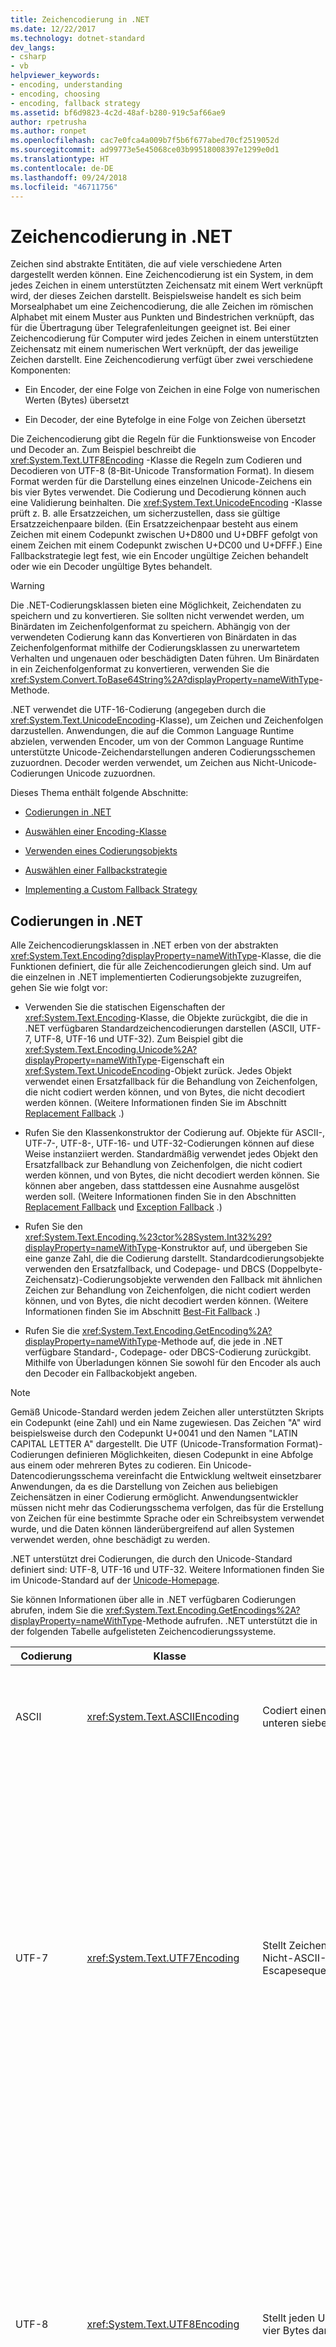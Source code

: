```yaml
---
title: Zeichencodierung in .NET
ms.date: 12/22/2017
ms.technology: dotnet-standard
dev_langs:
- csharp
- vb
helpviewer_keywords:
- encoding, understanding
- encoding, choosing
- encoding, fallback strategy
ms.assetid: bf6d9823-4c2d-48af-b280-919c5af66ae9
author: rpetrusha
ms.author: ronpet
ms.openlocfilehash: cac7e0fca4a009b7f5b6f677abed70cf2519052d
ms.sourcegitcommit: ad99773e5e45068ce03b99518008397e1299e0d1
ms.translationtype: HT
ms.contentlocale: de-DE
ms.lasthandoff: 09/24/2018
ms.locfileid: "46711756"
---
```

# <a name="character-encoding-in-net"></a>Zeichencodierung in .NET
Zeichen sind abstrakte Entitäten, die auf viele verschiedene Arten dargestellt werden können. Eine Zeichencodierung ist ein System, in dem jedes Zeichen in einem unterstützten Zeichensatz mit einem Wert verknüpft wird, der dieses Zeichen darstellt. Beispielsweise handelt es sich beim Morsealphabet um eine Zeichencodierung, die alle Zeichen im römischen Alphabet mit einem Muster aus Punkten und Bindestrichen verknüpft, das für die Übertragung über Telegrafenleitungen geeignet ist. Bei einer Zeichencodierung für Computer wird jedes Zeichen in einem unterstützten Zeichensatz mit einem numerischen Wert verknüpft, der das jeweilige Zeichen darstellt. Eine Zeichencodierung verfügt über zwei verschiedene Komponenten:  
  
-   Ein Encoder, der eine Folge von Zeichen in eine Folge von numerischen Werten (Bytes) übersetzt  
  
-   Ein Decoder, der eine Bytefolge in eine Folge von Zeichen übersetzt  
  
 Die Zeichencodierung gibt die Regeln für die Funktionsweise von Encoder und Decoder an. Zum Beispiel beschreibt die <xref:System.Text.UTF8Encoding> -Klasse die Regeln zum Codieren und Decodieren von UTF-8 (8-Bit-Unicode Transformation Format). In diesem Format werden für die Darstellung eines einzelnen Unicode-Zeichens ein bis vier Bytes verwendet. Die Codierung und Decodierung können auch eine Validierung beinhalten. Die <xref:System.Text.UnicodeEncoding> -Klasse prüft z. B. alle Ersatzzeichen, um sicherzustellen, dass sie gültige Ersatzzeichenpaare bilden. (Ein Ersatzzeichenpaar besteht aus einem Zeichen mit einem Codepunkt zwischen U+D800 und U+DBFF gefolgt von einem Zeichen mit einem Codepunkt zwischen U+DC00 und U+DFFF.)  Eine Fallbackstrategie legt fest, wie ein Encoder ungültige Zeichen behandelt oder wie ein Decoder ungültige Bytes behandelt.  
  
> [!WARNING]
>  Die .NET-Codierungsklassen bieten eine Möglichkeit, Zeichendaten zu speichern und zu konvertieren. Sie sollten nicht verwendet werden, um Binärdaten im Zeichenfolgenformat zu speichern. Abhängig von der verwendeten Codierung kann das Konvertieren von Binärdaten in das Zeichenfolgenformat mithilfe der Codierungsklassen zu unerwartetem Verhalten und ungenauen oder beschädigten Daten führen. Um Binärdaten in ein Zeichenfolgenformat zu konvertieren, verwenden Sie die <xref:System.Convert.ToBase64String%2A?displayProperty=nameWithType>-Methode.  
  
 .NET verwendet die UTF-16-Codierung (angegeben durch die <xref:System.Text.UnicodeEncoding>-Klasse), um Zeichen und Zeichenfolgen darzustellen. Anwendungen, die auf die Common Language Runtime abzielen, verwenden Encoder, um von der Common Language Runtime unterstützte Unicode-Zeichendarstellungen anderen Codierungsschemen zuzuordnen. Decoder werden verwendet, um Zeichen aus Nicht-Unicode-Codierungen Unicode zuzuordnen.  
  
 Dieses Thema enthält folgende Abschnitte:  
  
-   [Codierungen in .NET](../../../docs/standard/base-types/character-encoding.md#Encodings)  
  
-   [Auswählen einer Encoding-Klasse](../../../docs/standard/base-types/character-encoding.md#Selecting)  
  
-   [Verwenden eines Codierungsobjekts](../../../docs/standard/base-types/character-encoding.md#Using)  
  
-   [Auswählen einer Fallbackstrategie](../../../docs/standard/base-types/character-encoding.md#FallbackStrategy)  
  
-   [Implementing a Custom Fallback Strategy](../../../docs/standard/base-types/character-encoding.md#Custom)  
  
<a name="Encodings"></a>   
## <a name="encodings-in-net"></a>Codierungen in .NET  
 Alle Zeichencodierungsklassen in .NET erben von der abstrakten <xref:System.Text.Encoding?displayProperty=nameWithType>-Klasse, die die Funktionen definiert, die für alle Zeichencodierungen gleich sind. Um auf die einzelnen in .NET implementierten Codierungsobjekte zuzugreifen, gehen Sie wie folgt vor:  
  
-   Verwenden Sie die statischen Eigenschaften der <xref:System.Text.Encoding>-Klasse, die Objekte zurückgibt, die die in .NET verfügbaren Standardzeichencodierungen darstellen (ASCII, UTF-7, UTF-8, UTF-16 und UTF-32). Zum Beispiel gibt die <xref:System.Text.Encoding.Unicode%2A?displayProperty=nameWithType>-Eigenschaft ein <xref:System.Text.UnicodeEncoding>-Objekt zurück. Jedes Objekt verwendet einen Ersatzfallback für die Behandlung von Zeichenfolgen, die nicht codiert werden können, und von Bytes, die nicht decodiert werden können. (Weitere Informationen finden Sie im Abschnitt [Replacement Fallback](../../../docs/standard/base-types/character-encoding.md#Replacement) .)  
  
-   Rufen Sie den Klassenkonstruktor der Codierung auf. Objekte für ASCII-, UTF-7-, UTF-8-, UTF-16- und UTF-32-Codierungen können auf diese Weise instanziiert werden. Standardmäßig verwendet jedes Objekt den Ersatzfallback zur Behandlung von Zeichenfolgen, die nicht codiert werden können, und von Bytes, die nicht decodiert werden können. Sie können aber angeben, dass stattdessen eine Ausnahme ausgelöst werden soll. (Weitere Informationen finden Sie in den Abschnitten [Replacement Fallback](../../../docs/standard/base-types/character-encoding.md#Replacement) und [Exception Fallback](../../../docs/standard/base-types/character-encoding.md#Exception) .)  
  
-   Rufen Sie den <xref:System.Text.Encoding.%23ctor%28System.Int32%29?displayProperty=nameWithType>-Konstruktor auf, und übergeben Sie eine ganze Zahl, die die Codierung darstellt. Standardcodierungsobjekte verwenden den Ersatzfallback, und Codepage- und DBCS (Doppelbyte-Zeichensatz)-Codierungsobjekte verwenden den Fallback mit ähnlichen Zeichen zur Behandlung von Zeichenfolgen, die nicht codiert werden können, und von Bytes, die nicht decodiert werden können. (Weitere Informationen finden Sie im Abschnitt [Best-Fit Fallback](../../../docs/standard/base-types/character-encoding.md#BestFit) .)  
  
-   Rufen Sie die <xref:System.Text.Encoding.GetEncoding%2A?displayProperty=nameWithType>-Methode auf, die jede in .NET verfügbare Standard-, Codepage- oder DBCS-Codierung zurückgibt. Mithilfe von Überladungen können Sie sowohl für den Encoder als auch den Decoder ein Fallbackobjekt angeben.  
  
> [!NOTE]
>  Gemäß Unicode-Standard werden jedem Zeichen aller unterstützten Skripts ein Codepunkt (eine Zahl) und ein Name zugewiesen. Das Zeichen "A" wird beispielsweise durch den Codepunkt U+0041 und den Namen "LATIN CAPITAL LETTER A" dargestellt. Die UTF (Unicode-Transformation Format)-Codierungen definieren Möglichkeiten, diesen Codepunkt in eine Abfolge aus einem oder mehreren Bytes zu codieren. Ein Unicode-Datencodierungsschema vereinfacht die Entwicklung weltweit einsetzbarer Anwendungen, da es die Darstellung von Zeichen aus beliebigen Zeichensätzen in einer Codierung ermöglicht. Anwendungsentwickler müssen nicht mehr das Codierungsschema verfolgen, das für die Erstellung von Zeichen für eine bestimmte Sprache oder ein Schreibsystem verwendet wurde, und die Daten können länderübergreifend auf allen Systemen verwendet werden, ohne beschädigt zu werden.  
>   
>  .NET unterstützt drei Codierungen, die durch den Unicode-Standard definiert sind: UTF-8, UTF-16 und UTF-32. Weitere Informationen finden Sie im Unicode-Standard auf der [Unicode-Homepage](https://www.unicode.org/).  
  
 Sie können Informationen über alle in .NET verfügbaren Codierungen abrufen, indem Sie die <xref:System.Text.Encoding.GetEncodings%2A?displayProperty=nameWithType>-Methode aufrufen. .NET unterstützt die in der folgenden Tabelle aufgelisteten Zeichencodierungssysteme.  
  
|Codierung|Klasse|Beschreibung |Vorteile/Nachteile|  
|--------------|-----------|-----------------|-------------------------------|  
|ASCII|<xref:System.Text.ASCIIEncoding>|Codiert einen begrenzten Bereich von Zeichen mithilfe der unteren sieben Bits eines Bytes.|Da diese Codierung nur Zeichenwerte von U+0000 bis U+007F unterstützt, ist sie in den meisten Fällen für weltweit einsetzbare Anwendungen nicht geeignet.|  
|UTF-7|<xref:System.Text.UTF7Encoding>|Stellt Zeichen als Sequenzen von 7-Bit-ASCII-Zeichen dar. Nicht-ASCII-Unicode-Zeichen werden durch eine Escapesequenz von ASCII-Zeichen dargestellt.|UTF-7 unterstützt Protokolle wie E-Mail- und Newsgroupprotokolle. UTF-7 ist jedoch nicht besonders sicher oder robust. In einigen Fällen kann die Änderung eines Bits die Interpretation einer gesamten UTF-7-Zeichenfolge radikal ändern. In anderen Fällen können verschiedene UTF-7-Zeichenfolgen denselben Text codieren. Bei Sequenzen, die Nicht-ASCII-Zeichen enthalten, benötigt UTF-7 mehr Speicherplatz als UTF-8, und auch die Codierung/Decodierung erfolgt langsamer. Daher sollten Sie nach Möglichkeit UTF-8 anstelle von UTF-7 verwenden.|  
|UTF-8|<xref:System.Text.UTF8Encoding>|Stellt jeden Unicode-Codepunkt als eine Folge von einem bis vier Bytes dar.|UTF-8 unterstützt 8-Bit-Datengrößen und funktioniert mit vielen vorhandenen Betriebssystemen. Im ASCII-Zeichenbereich ist UTF-8 mit der ASCII-Codierung identisch und ermöglicht einen umfangreicheren Zeichensatz. Für CJK-Skripts (Chinesisch, Japanisch, Koreanisch) können bei UTF-8 jedoch drei Bytes für jedes Zeichen erforderlich sein, und es können größere Datengrößen als bei UTF-16 entstehen. Manchmal wird die größere Datengröße für den CJK-Bereich jedoch durch die Menge an ASCII-Daten, z. B. HTML-Tags, gerechtfertigt.|  
|UTF-16|<xref:System.Text.UnicodeEncoding>|Stellt jeden Unicode-Codepunkt als Folge von einer oder zwei 16-Bit-Ganzzahlen dar. Die meisten allgemeinen Unicode-Zeichen erfordern nur einen UTF-16-Codepunkt. Ergänzende Unicode-Zeichen (U+10000 und höher) erfordern allerdings zwei UTF-16-Ersatzzeichen-Codepunkte. Sowohl Little-Endian- als auch Big-Endian-Bytereihenfolgen werden unterstützt.|Die UTF-16-Codierung wird von der Common Language Runtime zur Darstellung von <xref:System.Char> -Werten und <xref:System.String> -Werten und vom Windows-Betriebssystem zur Darstellung von `WCHAR` -Werten verwendet.|  
|UTF-32|<xref:System.Text.UTF32Encoding>|Stellt jeden Unicode-Codepunkt als 32-Bit-Ganzzahl dar. Sowohl Little-Endian- als auch Big-Endian-Bytereihenfolgen werden unterstützt.|Die UTF-32-Codierung wird verwendet, wenn Anwendungen das Verhalten mit Ersatzzeichen-Codepunkten der UTF-16-Codierung unter Betriebssystemen vermeiden möchten, bei denen codierter Speicherplatz von zu großer Bedeutung ist. Einzelne Symbole, die in einer Anzeige gerendert werden, können dennoch mit mehr als einem UTF-32-Zeichen codiert werden.|  
|ANSI/ISO-Codierungen||Bietet Unterstützung für eine Vielzahl von Codepages. Unter Windows-Betriebssystemen werden Codepages verwendet, um eine bestimmte Sprache oder Sprachgruppe zu unterstützen. Eine Tabelle, in der die von .NET unterstützten Codepages aufgeführt werden, finden Sie unter der <xref:System.Text.Encoding>-Klasse. Sie können ein Codierungsobjekt für eine bestimmte Codepage abrufen, indem Sie die <xref:System.Text.Encoding.GetEncoding%28System.Int32%29?displayProperty=nameWithType>-Methode aufrufen.|Eine Codepage enthält 256 Codepunkte und ist nullbasiert. Bei den meisten Codepages stellen die Codepunkte 0 bis 127 den ASCII-Zeichensatz dar. Die Codepunkte 128 bis 255 weichen zwischen den Codepages erheblich voneinander ab. Die Codepage 1252 enthält beispielsweise die Zeichen für lateinische Schreibsysteme, einschließlich Englisch, Deutsch und Französisch. Die letzten 128 Codepunkte der Codepage 1252 enthalten die Akzentzeichen. Die Codepage 1253 enthält die Zeichencodes für das griechische Schreibsystem. Die letzten 128 Codepunkte der Codepage 1253 enthalten die griechischen Zeichen. Daher kann eine auf ANSI-Codepages beruhende Anwendung Griechisch und Deutsch nicht in demselben Textstream speichern, sofern kein Bezeichner eingeschlossen ist, der die referenzierte Codepage angibt.|  
|DBCS-Codierungen (Double-Byte Character Set, Doppelbyte-Zeichensatz)||Unterstützt Sprachen wie Chinesisch, Japanisch und Koreanisch, die mehr als 256 Zeichen enthalten. In einem DBCS wird jedes Zeichen durch ein Paar Codepunkte (ein Doppelbyte) dargestellt. Die <xref:System.Text.Encoding.IsSingleByte%2A?displayProperty=nameWithType>-Eigenschaft gibt für DBCS-Codierungen `false` zurück. Sie können ein Codierungsobjekt für einen bestimmten Doppelbyte-Zeichensatz abrufen, indem Sie die <xref:System.Text.Encoding.GetEncoding%28System.Int32%29?displayProperty=nameWithType>-Methode aufrufen.|In einem DBCS wird jedes Zeichen durch ein Paar Codepunkte (ein Doppelbyte) dargestellt. Wenn eine Anwendung DBCS-Daten behandelt, wird das erste Byte eines DBCS-Zeichens (das führende Byte) in Kombination mit dem unmittelbar nachfolgenden Byte verarbeitet. Da ein einzelnes Paar von DBCS-Codepunkten je nach Codepage unterschiedliche Zeichen darstellen kann, lässt auch dieses Schema keine Kombination zweier Sprachen wie Japanisch und Chinesisch in einem Datenstream zu.|  
  
 Diese Codierungen ermöglichen Ihnen die Verwendung von Unicode-Zeichen und von Codierungen, die in älteren Anwendungen am häufigsten verwendet werden. Außerdem können Sie eine benutzerdefinierte Codierung erstellen, indem Sie eine von <xref:System.Text.Encoding> erbende Klasse definieren und deren Member überschreiben.  
  
### <a name="platform-notes-includenetcoreincludesnet-core-mdmd"></a>Anmerkungen zur Plattform: [!INCLUDE[net_core](../../../includes/net-core-md.md)]  
 Standardmäßig stellt [!INCLUDE[net_core](../../../includes/net-core-md.md)] keine anderen Codepagecodierungen als Codepage 28591 und Unicode-Codierungen (z. B. UTF-8 und UTF-16) bereit. Allerdings können Sie Ihrer App die Codepagecodierungen hinzufügen, die in Standard-Windows-Apps verwendet werden, die .NET als Ziel nutzen. Vollständige Informationen finden Sie im Thema <xref:System.Text.CodePagesEncodingProvider> .  
  
<a name="Selecting"></a>   
## <a name="selecting-an-encoding-class"></a>Auswählen einer Encoding-Klasse  
 Wenn Sie die Möglichkeit haben, die von der Anwendung verwendete Codierung auszuwählen, sollten Sie eine Unicode-Codierung verwenden, vorzugsweise <xref:System.Text.UTF8Encoding> oder <xref:System.Text.UnicodeEncoding>. (.NET unterstützt auch eine dritte Unicode-Codierung, <xref:System.Text.UTF32Encoding>.)  
  
 Wenn Sie eine ASCII-Codierung (<xref:System.Text.ASCIIEncoding>) verwenden möchten, wählen Sie stattdessen <xref:System.Text.UTF8Encoding> . Die beiden Codierungen sind für den ASCII-Zeichensatz identisch. <xref:System.Text.UTF8Encoding> bietet allerdings die folgenden Vorteile:  
  
-   Alle Unicode-Zeichen können dargestellt werden, während <xref:System.Text.ASCIIEncoding> nur die Unicode-Zeichenwerte zwischen U+0000 und U+007F unterstützt.  
  
-   Weitere Vorteile sind die Fehlererkennung und die verbesserte Sicherheit.  
  
-   Die Geschwindigkeit wurde optimiert und sollte schneller sein als jede andere Codierung. Selbst bei Inhalten, bei denen es sich um reine ASCII-Daten handelt, erfolgen mit <xref:System.Text.UTF8Encoding> durchgeführte Operationen schneller als mit <xref:System.Text.ASCIIEncoding>durchgeführte Operationen.  
  
 Sie sollten daher in Erwägung ziehen, <xref:System.Text.ASCIIEncoding> nur für ältere Anwendungen zu verwenden. Allerdings kann <xref:System.Text.UTF8Encoding> auch für ältere Anwendungen aus folgenden Gründen die bessere Wahl sein (ausgehend von den Standardeinstellungen):  
  
-   Wenn die Anwendung Inhalte, die keine reinen ASCII-Daten sind, mit <xref:System.Text.ASCIIEncoding>codiert, wird jedes Nicht-ASCII-Zeichen als Fragezeichen (?) codiert. Wenn die Anwendung diese Daten anschließend decodiert, gehen die Informationen verloren.  
  
-   Wenn die Anwendung Inhalte, die keine reinen ASCII-Daten sind, mit <xref:System.Text.UTF8Encoding>codiert und als ASCII-Daten interpretiert, erscheint das Ergebnis unverständlich. Wenn die Anwendung dann jedoch einen UTF-8-Decoder verwendet, um diese Daten zu decodieren, durchlaufen sie einen erfolgreichen Roundtrip.  
  
 In einer Webanwendung sollten die Zeichen, die als Antwort auf eine Webanforderung an den Client gesendet werden, die auf dem Client verwendete Codierung widerspiegeln. In den meisten Fällen sollten Sie die <xref:System.Web.HttpResponse.ContentEncoding%2A?displayProperty=nameWithType>-Eigenschaft auf den Wert festlegen, der von der <xref:System.Web.HttpRequest.ContentEncoding%2A?displayProperty=nameWithType>-Eigenschaft zurückgegeben wird, um Text in der vom Benutzer erwarteten Codierung anzuzeigen.  
  
<a name="Using"></a>   
## <a name="using-an-encoding-object"></a>Verwenden eines Codierungsobjekts  
 Ein Codierer konvertiert eine Zeichenfolge (meistens Unicode-Zeichen) in die numerische Entsprechung (Byte). Beispielsweise können Sie einen ASCII-Encoder verwenden, um Unicode-Zeichen in ASCII zu konvertieren, damit sie in der Konsole angezeigt werden können. Um die Konvertierung auszuführen, rufen Sie die <xref:System.Text.Encoding.GetBytes%2A?displayProperty=nameWithType>-Methode auf. Wenn Sie vor Ausführung der Codierung ermitteln möchten, wie viele Bytes zum Speichern der codierten Zeichen benötigt werden, können Sie die <xref:System.Text.Encoding.GetByteCount%2A> -Methode aufrufen.  
  
 Im folgenden Beispiel wird ein einzelnes Bytearray verwendet, um Zeichenfolgen in zwei separaten Vorgängen zu codieren. Ein verwalteter Index gibt die Anfangsposition im Bytearray für die nächste Gruppe von ASCII-codierten Bytes an. Die <xref:System.Text.ASCIIEncoding.GetByteCount%28System.String%29?displayProperty=nameWithType>-Methode wird aufgerufen, um sicherzustellen, dass das Bytearray groß genug für die codierte Zeichenfolge ist. Dann wird die <xref:System.Text.ASCIIEncoding.GetBytes%28System.String%2CSystem.Int32%2CSystem.Int32%2CSystem.Byte%5B%5D%2CSystem.Int32%29?displayProperty=nameWithType>-Methode aufgerufen, um die Zeichen in der Zeichenfolge zu codieren.  
  
 [!code-csharp[Conceptual.Encoding#8](../../../samples/snippets/csharp/VS_Snippets_CLR/conceptual.encoding/cs/getbytes1.cs#8)]
 [!code-vb[Conceptual.Encoding#8](../../../samples/snippets/visualbasic/VS_Snippets_CLR/conceptual.encoding/vb/getbytes1.vb#8)]  
  
 Ein Decoder konvertiert ein Bytearray, das eine spezifische Zeichencodierung darstellt, in einen Satz von Zeichen, d. h. entweder in ein Zeichenarray oder in eine Zeichenfolge. Um ein Bytearray in ein Zeichenarray zu decodieren, rufen Sie die <xref:System.Text.Encoding.GetChars%2A?displayProperty=nameWithType>-Methode auf. Um ein Bytearray in eine Zeichenfolge zu decodieren, rufen Sie die <xref:System.Text.Encoding.GetString%2A> -Methode auf. Wenn Sie vor Ausführung der Decodierung ermitteln möchten, wie viele Zeichen zum Speichern der decodierten Bytes benötigt werden, können Sie die <xref:System.Text.Encoding.GetCharCount%2A> -Methode aufrufen.  
  
 Im folgenden Beispiel werden drei Zeichenfolgen codiert und dann in einzelnes Array von Zeichen decodiert. Ein verwalteter Index gibt die Anfangsposition im Zeichenarray für die nächste Gruppe von decodierten Zeichen an. Die <xref:System.Text.ASCIIEncoding.GetCharCount%2A> -Methode wird aufgerufen, um sicherzustellen, dass das Zeichenarray groß genug für alle decodierten Zeichen ist. Dann wird die <xref:System.Text.ASCIIEncoding.GetChars%28System.Byte%5B%5D%2CSystem.Int32%2CSystem.Int32%2CSystem.Char%5B%5D%2CSystem.Int32%29?displayProperty=nameWithType>-Methode aufgerufen, um das Bytearray zu decodieren.  
  
 [!code-csharp[Conceptual.Encoding#9](../../../samples/snippets/csharp/VS_Snippets_CLR/conceptual.encoding/cs/getchars1.cs#9)]
 [!code-vb[Conceptual.Encoding#9](../../../samples/snippets/visualbasic/VS_Snippets_CLR/conceptual.encoding/vb/getchars1.vb#9)]  
  
 Die Codierungs- und Decodierungsmethoden einer von <xref:System.Text.Encoding> abgeleiteten Klasse sind für die Behandlung eines vollständigen Satzes von Daten vorgesehen, d. h., alle zu codierenden oder decodierenden Daten werden in einem einzelnen Methodenaufruf angegeben. In einigen Fällen sind Daten jedoch in einem Stream verfügbar, und die zu codierenden und decodierenden Daten sind möglicherweise nur über separate Lesevorgänge verfügbar. Der Codierungs- oder Decodierungsvorgang muss hierbei jeden gespeicherten Zustand aus dem vorherigen Aufruf speichern. Methoden von Klassen, die von <xref:System.Text.Encoder> und <xref:System.Text.Decoder> abgeleitet sind, können Codierungs- und Decodierungsvorgänge behandeln, die mehrere Methodenaufrufe umfassen.  
  
 Ein <xref:System.Text.Encoder>-Objekt für eine bestimmte Codierung ist über die <xref:System.Text.Encoding.GetEncoder%2A?displayProperty=nameWithType>-Eigenschaft dieser Codierung verfügbar. Ein <xref:System.Text.Decoder>-Objekt für eine bestimmte Codierung ist über die <xref:System.Text.Encoding.GetDecoder%2A?displayProperty=nameWithType>-Eigenschaft dieser Codierung verfügbar. Bei Decodierungsvorgängen beinhalten die von <xref:System.Text.Decoder> abgeleiteten Klassen eine <xref:System.Text.Decoder.GetChars%2A?displayProperty=nameWithType>-Methode, jedoch keine Methode, die <xref:System.Text.Encoding.GetString%2A?displayProperty=nameWithType> entspricht.  
  
 Das folgende Beispiel veranschaulicht den Unterschied zwischen der Verwendung der <xref:System.Text.Encoding.GetChars%2A?displayProperty=nameWithType>-Methode und der <xref:System.Text.Decoder.GetChars%2A?displayProperty=nameWithType>-Methode zum Decodieren eines Unicode-Bytearrays. Im Beispiel wird eine Zeichenfolge, die einige Unicode-Zeichen enthält, in eine Datei codiert. Anschließend werden die Zeichen mithilfe der zwei Decodierungsmethoden immer um je zehn Bytes decodiert. Da im zehnten und elften Byte ein Ersatzzeichenpaar auftritt, erfolgt die Decodierung mit separaten Methodenaufrufen. Die Ausgabe zeigt, dass die <xref:System.Text.Encoding.GetChars%2A?displayProperty=nameWithType>-Methode die Bytes nicht ordnungsgemäß decodieren kann und sie stattdessen durch U+FFFD (REPLACEMENT CHARACTER) ersetzt. Die <xref:System.Text.Decoder.GetChars%2A?displayProperty=nameWithType>-Methode kann das Bytearray hingegen erfolgreich decodieren, um die ursprüngliche Zeichenfolge abzurufen.  
  
 [!code-csharp[Conceptual.Encoding#10](../../../samples/snippets/csharp/VS_Snippets_CLR/conceptual.encoding/cs/stream1.cs#10)]
 [!code-vb[Conceptual.Encoding#10](../../../samples/snippets/visualbasic/VS_Snippets_CLR/conceptual.encoding/vb/stream1.vb#10)]  
  
<a name="FallbackStrategy"></a>   
## <a name="choosing-a-fallback-strategy"></a>Auswählen einer Fallbackstrategie  
 Wenn eine Methode versucht, ein Zeichen zu codieren oder zu decodieren, aber keine Zuordnung vorhanden ist, muss eine Fallbackstrategie implementiert werden. Diese legt fest, wie die fehlende Zuordnung behandelt werden soll. Es gibt drei Arten von Fallbackstrategien:  
  
-   Best-Fit Fallback  
  
-   Replacement Fallback  
  
-   Exception Fallback  
  
> [!IMPORTANT]
>  Bei Codierungsvorgängen treten Probleme am häufigsten dann auf, wenn ein Unicode-Zeichen keiner bestimmten Codepagecodierung zugeordnet werden kann. Zu den am häufigsten auftretenden Problem bei Decodierungsvorgängen gehört es, wenn ungültige Bytefolgen nicht in gültige Unicode-Zeichen übersetzt werden können. Aus diesen Gründen sollten Sie wissen, welche Fallbackstrategien von bestimmten Codierungsobjekten verwendet werden. Nach Möglichkeit sollten Sie die von einem Codierungsobjekt verwendete Fallbackstrategie beim Instanziieren des Objekts festlegen.  
  
<a name="BestFit"></a>   
### <a name="best-fit-fallback"></a>Best-Fit Fallback  
 Wenn ein Zeichen nicht über eine genaue Entsprechung in der Zielcodierung verfügt, kann der Encoder versuchen, eine Zuordnung zu einem ähnlichen Zeichen zu erstellen. (Ein Fallback mit ähnlichen Zeichen ist meist vielmehr ein Codierungs- als ein Decodierungsproblem. Es gibt sehr wenige Codepages, die Zeichen enthalten, die in Unicode nicht erfolgreich zugeordnet werden können.) Der Fallback mit ähnlichen Zeichen ist die Standardeinstellung für Codepage- und DBCS-Codierungen, die von der <xref:System.Text.Encoding.GetEncoding%28System.Int32%29?displayProperty=nameWithType>-Überladung und der <xref:System.Text.Encoding.GetEncoding%28System.String%29?displayProperty=nameWithType>-Überladung abgerufen werden.  
  
> [!NOTE]
>  Theoretisch unterstützen die in .NET bereitgestellten Unicode-Codierungsklassen (<xref:System.Text.UTF8Encoding>, <xref:System.Text.UnicodeEncoding> und <xref:System.Text.UTF32Encoding>) alle Zeichen in jedem Zeichensatz, sodass sie verwendet werden können, um Probleme beim Fallback mit ähnlichen Zeichen zu vermeiden.  
  
 Strategien mit ähnlichen Zeichen variieren für unterschiedliche Codepages. Beispielsweise werden bei einigen Codepages lateinische Zeichen in voller Breite den gängigeren halbbreiten lateinischen Zeichen zugeordnet. Bei anderen Codepages hingegen erfolgt diese Zuordnung nicht. Selbst bei einer aggressiven Strategie mit ähnlichen Zeichen besteht in einigen Codierungen für manche Zeichen keine denkbare Zuordnung. Ein chinesisches ideografisches Zeichen hat z. B. keine angemessene Zuordnung in der Codepage 1252. Im diesem Fall wird eine Ersatzzeichenfolge verwendet. Standardmäßig handelt es sich bei dieser Zeichenfolge um ein einzelnes QUESTION MARK (Fragezeichen, U+003F).  
  
> [!NOTE]
>  Strategien mit ähnlichen Zeichen sind nicht detailliert dokumentiert. Einige Codepages sind jedoch auf der Website des [Unicode-Konsortiums](https://www.unicode.org/Public/MAPPINGS/VENDORS/MICSFT/WindowsBestFit/) dokumentiert. Lesen Sie die **readme.txt**-Datei in diesem Ordner, um zu erfahren, wie die Zuordnungsdateien interpretiert werden.
  
 Im folgenden Beispiel wird die Codepage 1252 (Windows-Codepage für westeuropäische Sprachen) verwendet, um eine Zuordnung mit ähnlichen Zeichen und deren Nachteile zu veranschaulichen. Die <xref:System.Text.Encoding.GetEncoding%28System.Int32%29?displayProperty=nameWithType>-Methode wird verwendet, um ein Codierungsobjekt für Codepage 1252 abzurufen. Standardmäßig wird eine Zuordnung mit ähnlichen Zeichen für nicht unterstützte Unicode-Zeichen verwendet. Im Beispiel wird eine Zeichenfolge instanziiert, die drei durch Leerzeichen getrennte Nicht-ASCII-Zeichen enthält: CIRCLED LATIN CAPITAL LETTER S (eingekreister lateinischer Großbuchstabe S, U+24C8), SUPERSCRIPT FIVE (hochgestellte Fünf, U+2075) und INFINITY (Unendlichkeit, U+221E). Die Ausgabe im Beispiel zeigt, dass die drei ursprünglichen Nicht-Leerzeichen bei der Codierung der Zeichenfolge durch QUESTION MARK (Fragezeichen, U+003F), DIGIT FIVE (Ziffer Fünf, U+0035) und DIGIT EIGHT (Ziffer Acht, U+0038) ersetzt. Insbesondere DIGIT EIGHT (Ziffer Acht) ist ein ungeeigneter Ersatz für das nicht unterstützte INFINITY-Zeichen (Unendlichkeit), und QUESTION MARK (Fragezeichen) weist darauf hin, dass für das ursprüngliche Zeichen keine Zuordnung verfügbar war.  
  
 [!code-csharp[Conceptual.Encoding#1](../../../samples/snippets/csharp/VS_Snippets_CLR/conceptual.encoding/cs/bestfit1.cs#1)]
 [!code-vb[Conceptual.Encoding#1](../../../samples/snippets/visualbasic/VS_Snippets_CLR/conceptual.encoding/vb/bestfit1.vb#1)]  
  
 Die Zuordnung mit ähnlichen Zeichen ist das Standardverhalten für ein <xref:System.Text.Encoding> -Objekt, das Unicode-Daten in Codepagedaten codiert. Es gibt ältere Anwendungen, die auf diesem Verhalten basieren. In den meisten neuen Anwendungen sollte dieses Verhalten jedoch aus Sicherheitsgründen vermieden werden. Durch eine Codierung mit ähnlichen Zeichen sollten Anwendungen z. B. keinen Domänennamen ausdrücken.  
  
> [!NOTE]
>  Sie können für eine Codierung auch eine benutzerdefinierte Zuordnung mit einem Fallback mit ähnlichen Zeichen implementieren. Weitere Informationen finden Sie im Abschnitt [Implementing a Custom Fallback Strategy](../../../docs/standard/base-types/character-encoding.md#Custom) .  
  
 Wenn der Fallback mit ähnlichen Zeichen die Standardeinstellung für ein Codierungsobjekt ist, können Sie eine andere Fallbackstrategie auswählen, wenn Sie ein <xref:System.Text.Encoding>-Objekt abrufen, indem Sie die <xref:System.Text.Encoding.GetEncoding%28System.Int32%2CSystem.Text.EncoderFallback%2CSystem.Text.DecoderFallback%29?displayProperty=nameWithType>-Überladung aufrufen oder die <xref:System.Text.Encoding.GetEncoding%28System.String%2CSystem.Text.EncoderFallback%2CSystem.Text.DecoderFallback%29?displayProperty=nameWithType>-Überladung aufrufen. Der folgende Abschnitt enthält ein Beispiel, in dem jedes Zeichen, das Codepage 1252 nicht zugeordnet werden kann, durch ein Sternchen (*) ersetzt wird.  
  
 [!code-csharp[Conceptual.Encoding#3](../../../samples/snippets/csharp/VS_Snippets_CLR/conceptual.encoding/cs/bestfit1a.cs#3)]
 [!code-vb[Conceptual.Encoding#3](../../../samples/snippets/visualbasic/VS_Snippets_CLR/conceptual.encoding/vb/bestfit1a.vb#3)]  
  
<a name="Replacement"></a>   
### <a name="replacement-fallback"></a>Replacement Fallback  
 Wenn ein Zeichen nicht über eine genaue Entsprechung im Zielschema verfügt und kein entsprechendes Zeichen für eine Zuordnung vorhanden ist, kann die Anwendung ein Ersatzzeichen oder eine Ersatzzeichenfolge angeben. Dies ist das Standardverhalten für den Unicode-Decoder, der jede 2-Byte-Sequenz ersetzt, die nicht mit REPLACEMENT_CHARACTER (Ersatzzeichen, U+FFFD) decodiert werden kann. Dies ist auch das Standardverhalten der <xref:System.Text.ASCIIEncoding> -Klasse, die jedes Zeichen, das nicht codiert oder decodiert werden kann, durch ein Fragezeichen ersetzt. Das folgende Beispiel veranschaulicht das Ersetzen von Zeichen für die Unicode-Zeichenfolge aus dem vorherigen Beispiel. Wie die Ausgabe zeigt, wird jedes Zeichen, das nicht in einen ASCII-Bytewert decodiert werden kann, durch 0x3F ersetzt, dem ASCII-Code für ein Fragezeichen.  
  
 [!code-csharp[Conceptual.Encoding#2](../../../samples/snippets/csharp/VS_Snippets_CLR/conceptual.encoding/cs/replacementascii.cs#2)]
 [!code-vb[Conceptual.Encoding#2](../../../samples/snippets/visualbasic/VS_Snippets_CLR/conceptual.encoding/vb/replacementascii.vb#2)]  
  
 .NET enthält die <xref:System.Text.EncoderReplacementFallback>-Klasse und die <xref:System.Text.DecoderReplacementFallback>-Klasse, die eine Ersatzzeichenfolge verwenden, wenn in einem Codierungs- oder Decodierungsvorgang keine genaue Zuordnung für ein Zeichen möglich ist. Standardmäßig ist diese Ersatzzeichenfolge ein Fragezeichen. Sie können jedoch eine Klassenkonstruktorüberladung aufrufen, um eine andere Zeichenfolge auszuwählen. In der Regel handelt es sich bei der Ersatzzeichenfolge um ein einzelnes Zeichen. Dies ist aber nicht erforderlich. Im folgenden Beispiel wird das Verhalten des Encoders für Codepage 1252 geändert, indem ein <xref:System.Text.EncoderReplacementFallback> -Objekt instanziiert wird, das ein Sternchen (*) als Ersatzzeichenfolge verwendet.  
  
 [!code-csharp[Conceptual.Encoding#3](../../../samples/snippets/csharp/VS_Snippets_CLR/conceptual.encoding/cs/bestfit1a.cs#3)]
 [!code-vb[Conceptual.Encoding#3](../../../samples/snippets/visualbasic/VS_Snippets_CLR/conceptual.encoding/vb/bestfit1a.vb#3)]  
  
> [!NOTE]
>  Sie können für eine Codierung auch eine Ersatzklasse implementieren. Weitere Informationen finden Sie im Abschnitt [Implementing a Custom Fallback Strategy](../../../docs/standard/base-types/character-encoding.md#Custom) .  
  
 Zusätzlich zu QUESTION MARK (Fragezeichen, U+003F) wird in der Regel REPLACEMENT CHARACTER (Unicode-Ersatzzeichen, U+FFFD) als Ersatzzeichenfolge verwendet, insbesondere bei der Decodierung von Bytesequenzen, die nicht erfolgreich in Unicode-Zeichen übersetzt werden können. Allerdings können Sie eine beliebige Ersatzzeichenfolge auswählen, die mehrere Zeichen enthalten kann.  
  
<a name="Exception"></a>   
### <a name="exception-fallback"></a>Ausnahmefallback  
 Anstatt einen Fallback mit ähnlichen Zeichen oder eine Ersatzzeichenfolge bereitzustellen, kann ein Encoder eine <xref:System.Text.EncoderFallbackException> auslösen, wenn die Codierung eines Satzes von Zeichen nicht möglich ist, und ein Decoder kann eine <xref:System.Text.DecoderFallbackException> auslösen, wenn ein Bytearray nicht decodiert werden kann. Um eine Ausnahme in Codierungs- und Decodierungsvorgängen auszulösen, übergeben Sie ein <xref:System.Text.EncoderExceptionFallback>-Objekt bzw. ein <xref:System.Text.DecoderExceptionFallback>-Objekt an die <xref:System.Text.Encoding.GetEncoding%28System.String%2CSystem.Text.EncoderFallback%2CSystem.Text.DecoderFallback%29?displayProperty=nameWithType>-Methode. Im folgenden Beispiel wird ein Ausnahmefallback mit der <xref:System.Text.ASCIIEncoding> -Klasse veranschaulicht.  
  
 [!code-csharp[Conceptual.Encoding#4](../../../samples/snippets/csharp/VS_Snippets_CLR/conceptual.encoding/cs/exceptionascii.cs#4)]
 [!code-vb[Conceptual.Encoding#4](../../../samples/snippets/visualbasic/VS_Snippets_CLR/conceptual.encoding/vb/exceptionascii.vb#4)]  
  
> [!NOTE]
>  Sie können für einen Codierungsvorgang auch einen benutzerdefinierten Ausnahmehandler implementieren. Weitere Informationen finden Sie im Abschnitt [Implementing a Custom Fallback Strategy](../../../docs/standard/base-types/character-encoding.md#Custom) .  
  
 Das <xref:System.Text.EncoderFallbackException> -Objekt und das <xref:System.Text.DecoderFallbackException> -Objekt stellen die folgenden Informationen über die Bedingung bereit, durch die die Ausnahme ausgelöst wurde:  
  
-   Das <xref:System.Text.EncoderFallbackException> -Objekt enthält eine <xref:System.Text.EncoderFallbackException.IsUnknownSurrogate%2A> -Methode, die angibt, ob die Zeichen, die nicht codiert werden können, ein unbekanntes Ersatzzeichenpaar darstellen (in diesem Fall gibt die Methode `true`zurück) oder ob sie ein unbekanntes einzelnes Zeichen darstellen (in diesem Fall gibt die Methode `false`zurück). Die Zeichen im Ersatzzeichenpaar sind über die <xref:System.Text.EncoderFallbackException.CharUnknownHigh%2A?displayProperty=nameWithType>-Eigenschaft und die <xref:System.Text.EncoderFallbackException.CharUnknownLow%2A?displayProperty=nameWithType>-Eigenschaft verfügbar. Das unbekannte einzelne Zeichen ist über die <xref:System.Text.EncoderFallbackException.CharUnknown%2A?displayProperty=nameWithType>-Eigenschaft verfügbar. Die <xref:System.Text.EncoderFallbackException.Index%2A?displayProperty=nameWithType>-Eigenschaft gibt die Position in der Zeichenfolge an, an der das erste Zeichen gefunden wurde, das nicht codiert werden kann.  
  
-   Das <xref:System.Text.DecoderFallbackException> -Objekt enthält eine <xref:System.Text.DecoderFallbackException.BytesUnknown%2A> -Eigenschaft, die ein Bytearray zurückgibt, das nicht decodiert werden kann. Die <xref:System.Text.DecoderFallbackException.Index%2A?displayProperty=nameWithType>-Eigenschaft gibt die Anfangsposition der unbekannten Bytes an.  
  
 Obwohl das <xref:System.Text.EncoderFallbackException> -Objekt und das <xref:System.Text.DecoderFallbackException> -Objekt angemessene Diagnoseinformationen zu der Ausnahme bereitstellen, ermöglichen sie keinen Zugriff auf den Codierungs- oder Decodierungspuffer. Daher ist es nicht möglich, innerhalb der Codierungs- oder Decodierungsmethode ungültige Daten zu ersetzen oder zu korrigieren.  
  
<a name="Custom"></a>   
## <a name="implementing-a-custom-fallback-strategy"></a>Implementieren einer benutzerdefinierten Fallbackstrategie  
 Neben der Zuordnung mit ähnlichen Zeichen, die intern von Codepages implementiert wird, beinhaltet .NET die folgenden Klassen für die Implementierung einer Fallbackstrategie:  
  
-   Verwenden Sie <xref:System.Text.EncoderReplacementFallback> und <xref:System.Text.EncoderReplacementFallbackBuffer> , um Zeichen in Codierungsvorgängen zu ersetzen.  
  
-   Verwenden Sie <xref:System.Text.DecoderReplacementFallback> und <xref:System.Text.DecoderReplacementFallbackBuffer> , um Zeichen in Decodierungsvorgängen zu ersetzen.  
  
-   Verwenden Sie <xref:System.Text.EncoderExceptionFallback> und <xref:System.Text.EncoderExceptionFallbackBuffer> , um eine <xref:System.Text.EncoderFallbackException> auszulösen, wenn ein Zeichen nicht codiert werden kann.  
  
-   Verwenden Sie <xref:System.Text.DecoderExceptionFallback> und <xref:System.Text.DecoderExceptionFallbackBuffer> , um eine <xref:System.Text.DecoderFallbackException> auszulösen, wenn ein Zeichen nicht decodiert werden kann.  
  
 Darüber hinaus können Sie eine benutzerdefinierte Lösung implementieren, die den Fallback mit ähnlichen Zeichen, den Ersatzfallback oder den Ausnahmefallback verwendet. Führen Sie hierzu folgende Schritte aus:  
  
1.  Leiten Sie für Codierungsvorgänge eine Klasse von <xref:System.Text.EncoderFallback> und für Decodierungsvorgänge eine Klasse von <xref:System.Text.DecoderFallback> ab.  
  
2.  Leiten Sie für Codierungsvorgänge eine Klasse von <xref:System.Text.EncoderFallbackBuffer> und für Decodierungsvorgänge eine Klasse von <xref:System.Text.DecoderFallbackBuffer> ab.  
  
3.  Wenn die vordefinierte <xref:System.Text.EncoderFallbackException> -Klasse und die vordefinierte <xref:System.Text.DecoderFallbackException> -Klasse für Ausnahmefallbacks nicht Ihren Anforderungen entspricht, leiten Sie eine Klasse von einem Ausnahmeobjekt ab, z. B. <xref:System.Exception> oder <xref:System.ArgumentException>.  
  
### <a name="deriving-from-encoderfallback-or-decoderfallback"></a>Ableiten von EncoderFallback oder DecoderFallback  
 Um eine benutzerdefinierte Fallbacklösung zu implementieren, müssen Sie für Codierungsvorgänge eine Klasse erstellen, die von <xref:System.Text.EncoderFallback> erbt. Für Decodierungsvorgänge erstellen Sie eine Klasse, die von <xref:System.Text.DecoderFallback> erbt. Instanzen dieser Klassen werden an die <xref:System.Text.Encoding.GetEncoding%28System.String%2CSystem.Text.EncoderFallback%2CSystem.Text.DecoderFallback%29?displayProperty=nameWithType>-Methode übergeben und dienen als Vermittler zwischen der Codierungsklasse und der Fallbackimplementierung.  
  
 Beim Erstellen einer benutzerdefinierten Fallbacklösung für einen Encoder oder einen Decoder müssen Sie die folgenden Member implementieren:  
  
-   Die <xref:System.Text.EncoderFallback.MaxCharCount%2A?displayProperty=nameWithType>-Eigenschaft oder die <xref:System.Text.DecoderFallback.MaxCharCount%2A?displayProperty=nameWithType>-Eigenschaft, die die höchstmögliche Anzahl von Zeichen zurückgibt, die der Fallback mit ähnlichen Zeichen, der Ersatz- oder der Ausnahmefallback zurückgeben kann, um ein einzelnes Zeichen zu ersetzen. Für einen benutzerdefinierten Ausnahmefallback ist der Wert Null.  
  
-   Die <xref:System.Text.EncoderFallback.CreateFallbackBuffer%2A?displayProperty=nameWithType>-Methode oder die <xref:System.Text.DecoderFallback.CreateFallbackBuffer%2A?displayProperty=nameWithType>-Methode, die die benutzerdefinierte <xref:System.Text.EncoderFallbackBuffer>-Implementierung oder die benutzerdefinierte <xref:System.Text.DecoderFallbackBuffer>-Implementierung zurückgibt. Die Methode wird vom Encoder aufgerufen, wenn das erste Zeichen erkannt wird, das nicht erfolgreich codiert werden kann, oder vom Decoder, wenn das erste Byte erkannt wird, das nicht erfolgreich decodiert werden kann.  
  
### <a name="deriving-from-encoderfallbackbuffer-or-decoderfallbackbuffer"></a>Ableiten von EncoderFallbackBuffer oder DecoderFallbackBuffer  
 Um eine benutzerdefinierte Fallbacklösung zu implementieren, müssen Sie für Codierungsvorgänge außerdem eine Klasse erstellen, die von <xref:System.Text.EncoderFallbackBuffer> erbt. Für Decodierungsvorgänge erstellen Sie eine Klasse, die von <xref:System.Text.DecoderFallbackBuffer> erbt. Instanzen dieser Klasse werden von der <xref:System.Text.EncoderFallback.CreateFallbackBuffer%2A> -Methode der <xref:System.Text.EncoderFallback> -Klasse und der <xref:System.Text.DecoderFallback> -Klasse zurückgegeben. Die <xref:System.Text.EncoderFallback.CreateFallbackBuffer%2A?displayProperty=nameWithType>-Methode wird vom Encoder aufgerufen, wenn das erste Zeichen erkannt wird, das nicht codiert werden kann. Die <xref:System.Text.DecoderFallback.CreateFallbackBuffer%2A?displayProperty=nameWithType>-Methode wird vom Decoder aufgerufen, wenn ein oder mehrere Bytes erkannt werden, die nicht decodiert werden können. Die <xref:System.Text.EncoderFallbackBuffer> -Klasse und die <xref:System.Text.DecoderFallbackBuffer> -Klasse stellen die Fallbackimplementierung bereit. Jede Instanz stellt einen Puffer dar, der die Fallbackzeichen enthält, die das Zeichen ersetzen, das nicht codiert werden kann, bzw. die die Bytesequenz ersetzen, die nicht decodiert werden kann.  
  
 Beim Erstellen einer benutzerdefinierten Fallbacklösung für einen Encoder oder einen Decoder müssen Sie die folgenden Member implementieren:  
  
-   <xref:System.Text.EncoderFallbackBuffer.Fallback%2A?displayProperty=nameWithType> oder die <xref:System.Text.DecoderFallbackBuffer.Fallback%2A?displayProperty=nameWithType>-Methode. <xref:System.Text.EncoderFallbackBuffer.Fallback%2A?displayProperty=nameWithType> wird vom Encoder aufgerufen, um dem Fallbackpuffer Informationen über das Zeichen bereitzustellen, das nicht codiert werden kann. Da das zu codierende Zeichen möglicherweise ein Ersatzzeichenpaar ist, wird diese Methode überladen. Einer Überladung werden das zu codierende Zeichen und der zugehörige Index in der Zeichenfolge übergeben. Der zweiten Überladung werden das hohe und das niedrige Ersatzzeichen zusammen mit dem Index in der Zeichenfolge übergeben. Die <xref:System.Text.DecoderFallbackBuffer.Fallback%2A?displayProperty=nameWithType>-Methode wird vom Decoder aufgerufen, um dem Fallbackpuffer Informationen über die Bytes bereitzustellen, die nicht decodiert werden können. Dieser Methode wird zusammen mit dem Index des ersten Bytes ein Bytearray übergeben, das nicht decodiert werden kann. Die Fallbackmethode sollte `true` zurückgeben, wenn der Fallbackpuffer ein ähnliches Zeichen oder ein bzw. mehrere Ersatzzeichen bereitstellen kann. Andernfalls sollte sie `false`zurückgeben. Bei einem Ausnahmefallback sollte die Fallbackmethode eine Ausnahme auslösen.  
  
-   Die <xref:System.Text.EncoderFallbackBuffer.GetNextChar%2A?displayProperty=nameWithType>-Methode oder die <xref:System.Text.DecoderFallbackBuffer.GetNextChar%2A?displayProperty=nameWithType>-Methode, die wiederholt vom Encoder oder Decoder aufgerufen wird, um das nächste Zeichen aus dem Fallbackpuffer abzurufen. Wenn alle Fallbackzeichen zurückgegeben wurden, sollte die Methode U+0000 zurückgeben.  
  
-   Die <xref:System.Text.EncoderFallbackBuffer.Remaining%2A?displayProperty=nameWithType>-Eigenschaft oder die <xref:System.Text.DecoderFallbackBuffer.Remaining%2A?displayProperty=nameWithType>-Eigenschaft, die die Anzahl der Zeichen zurückgibt, die im Fallbackpuffer verbleiben.  
  
-   Die <xref:System.Text.EncoderFallbackBuffer.MovePrevious%2A?displayProperty=nameWithType>-Methode oder die <xref:System.Text.DecoderFallbackBuffer.MovePrevious%2A?displayProperty=nameWithType>-Methode, die die aktuelle Position im Fallbackpuffer zum vorangehenden Zeichen verschiebt.  
  
-   Die <xref:System.Text.EncoderFallbackBuffer.Reset%2A?displayProperty=nameWithType>-Methode oder die <xref:System.Text.DecoderFallbackBuffer.Reset%2A?displayProperty=nameWithType>-Methode, die den Fallbackpuffer erneut initialisiert.  
  
 Wenn es sich bei der Fallbackimplementierung um einen Fallback mit ähnlichen Zeichen oder einen Ersatzfallback handelt, enthalten die von <xref:System.Text.EncoderFallbackBuffer> und <xref:System.Text.DecoderFallbackBuffer> abgeleiteten Klassen außerdem zwei private Instanzfelder: die genaue Anzahl von Zeichen im Puffer und der Index des nächsten Zeichens im Puffer, das zurückgegeben werden soll.  
  
### <a name="an-encoderfallback-example"></a>Ein EncoderFallback-Beispiel  
 In einem früheren Beispiel wurde ein Ersatzfallback verwendet, um Unicode-Zeichen, die keinen ASCII-Zeichen entsprachen, durch ein Sternchen (*) zu ersetzen. Im folgenden Beispiel wird stattdessen eine benutzerdefinierte Implementierung mit ähnlichen Zeichen verwendet, um eine bessere Zuordnung von Nicht-ASCII-Zeichen zu ermöglichen.  
  
 Der folgende Code definiert eine von `CustomMapper` abgeleitete Klasse mit dem Namen <xref:System.Text.EncoderFallback> , um die Zuordnung mit ähnlichen Zeichen für Nicht-ASCII-Zeichen zu behandeln. Die `CreateFallbackBuffer` -Methode gibt ein `CustomMapperFallbackBuffer` -Objekt zurück, das die <xref:System.Text.EncoderFallbackBuffer> -Implementierung bereitstellt. Die `CustomMapper` -Klasse verwendet ein <xref:System.Collections.Generic.Dictionary%602> -Objekt, um die Zuordnungen von nicht unterstützten Unicode-Zeichen (Schlüsselwert) und den entsprechenden 8-Bit-Zeichen (die in zwei aufeinander folgenden Bytes in einer 64-Bit-Ganzzahl gespeichert sind) zu speichern. Um dem Fallbackpuffer diese Zuordnung zur Verfügung zu stellen, wird die `CustomMapper` -Instanz als Parameter an den `CustomMapperFallbackBuffer` -Klassenkonstruktor übergeben. Da die längste Zuordnung die Zeichenfolge "INF" für das Unicode-Zeichen U+221E ist, gibt die `MaxCharCount` -Eigenschaft 3 zurück.  
  
 [!code-csharp[Conceptual.Encoding#5](../../../samples/snippets/csharp/VS_Snippets_CLR/conceptual.encoding/cs/custom1.cs#5)]
 [!code-vb[Conceptual.Encoding#5](../../../samples/snippets/visualbasic/VS_Snippets_CLR/conceptual.encoding/vb/custom1.vb#5)]  
  
 Der folgende Code definiert die `CustomMapperFallbackBuffer` -Klasse, die von <xref:System.Text.EncoderFallbackBuffer>abgeleitet wird. Das Wörterbuch, das die Zuordnung mit ähnlichen Zeichen enthält und in der `CustomMapper` -Instanz definiert ist, ist über den Klassenkonstruktor verfügbar. Die `Fallback` -Methode gibt `true` zurück, wenn eines der Unicode-Zeichen, das der ASCII-Encoder nicht codieren kann, im Zuordnungswörterbuch definiert ist. Andernfalls wird `false`zurückgegeben. Bei jedem Fallback gibt die private `count` -Variable die Anzahl von Zeichen an, die noch zurückgegeben werden. Die private `index` -Variable gibt die Position im Zeichenfolgenpuffer ( `charsToReturn`) des nächsten zurückzugebenden Zeichens an.  
  
 [!code-csharp[Conceptual.Encoding#6](../../../samples/snippets/csharp/VS_Snippets_CLR/conceptual.encoding/cs/custom1.cs#6)]
 [!code-vb[Conceptual.Encoding#6](../../../samples/snippets/visualbasic/VS_Snippets_CLR/conceptual.encoding/vb/custom1.vb#6)]  
  
 Dann instanziiert der folgende Code das `CustomMapper`-Objekt und übergibt eine Instanz dieses Objekts an die <xref:System.Text.Encoding.GetEncoding%28System.String%2CSystem.Text.EncoderFallback%2CSystem.Text.DecoderFallback%29?displayProperty=nameWithType>-Methode. Die Ausgabe zeigt, dass die Fallbackimplementierung mit ähnlichen Zeichen die drei Nicht-ASCII-Zeichen in der ursprünglichen Zeichenfolge erfolgreich behandelt.  
  
 [!code-csharp[Conceptual.Encoding#7](../../../samples/snippets/csharp/VS_Snippets_CLR/conceptual.encoding/cs/custom1.cs#7)]
 [!code-vb[Conceptual.Encoding#7](../../../samples/snippets/visualbasic/VS_Snippets_CLR/conceptual.encoding/vb/custom1.vb#7)]  
  
## <a name="see-also"></a>Siehe auch

- <xref:System.Text.Encoder>  
- <xref:System.Text.Decoder>  
- <xref:System.Text.DecoderFallback>  
- <xref:System.Text.Encoding>  
- <xref:System.Text.EncoderFallback>  
- [Globalisierung und Lokalisierung](../../../docs/standard/globalization-localization/index.md)
